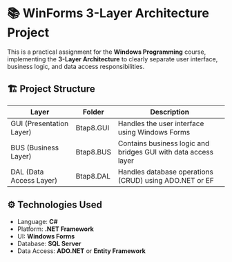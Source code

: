 # 📚 WinForms 3-Layer Architecture Project

This is a practical assignment for the **Windows Programming** course, implementing the **3-Layer Architecture** to clearly separate user interface, business logic, and data access responsibilities.

## 🏗️ Project Structure

| Layer                    | Folder         | Description                                                      |
|--------------------------|----------------|------------------------------------------------------------------|
| GUI (Presentation Layer) |  Btap8.GUI     | Handles the user interface using Windows Forms                   |
| BUS (Business Layer)     |  Btap8.BUS     | Contains business logic and bridges GUI with data access layer   |
| DAL (Data Access Layer)  |  Btap8.DAL     | Handles database operations (CRUD) using ADO.NET or EF           |

## ⚙️ Technologies Used

- Language: **C#**
- Platform: **.NET Framework**
- UI: **Windows Forms**
- Database: **SQL Server**
- Data Access: **ADO.NET** or **Entity Framework**

